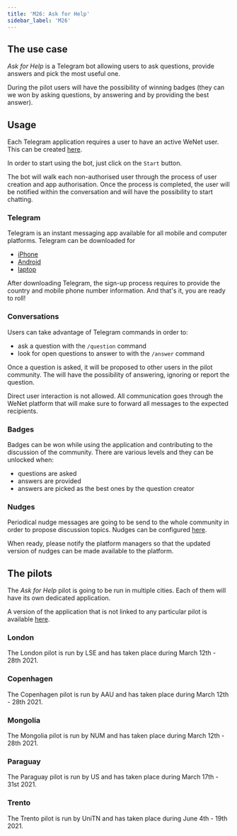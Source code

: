 ```yaml
---
title: 'M26: Ask for Help'
sidebar_label: 'M26'
---
```


## The use case

_Ask for Help_ is a Telegram bot allowing users to ask questions, provide answers and pick the most useful one.

During the pilot users will have the possibility of winning badges (they can we won by asking questions, by answering and by providing the best answer).

## Usage

Each Telegram application requires a user to have an active WeNet user.
This can be created [here](https://internetofus.u-hopper.com/prod/hub/frontend).

In order to start using the bot, just click on the `Start` button.

The bot will walk each non-authorised user through the process of user creation and app authorisation.
Once the process is completed, the user will be notified within the conversation and will have the possibility to start chatting.

### Telegram

Telegram is an instant messaging app available for all mobile and computer platforms.
Telegram can be downloaded for

* [iPhone](https://apps.apple.com/us/app/telegram-messenger/id686449807)
* [Android](https://play.google.com/store/apps/details?id=org.telegram.messenger&hl=en_US&gl=US)
* [laptop](https://telegram.org/apps)

After downloading Telegram, the sign-up process requires to provide the country and mobile phone number information.
And that's it, you are ready to roll!

### Conversations

Users can take advantage of Telegram commands in order to:

* ask a question with the `/question` command
* look for open questions to answer to with the `/answer` command

Once a question is asked, it will be proposed to other users in the pilot community. The will have the possibility of answering, ignoring or report the question.

Direct user interaction is not allowed.
All communication goes through the WeNet platform that will make sure to forward all messages to the expected recipients.

### Badges

Badges can be won while using the application and contributing to the discussion of the community. There are various levels and they can be unlocked when:

* questions are asked
* answers are provided
* answers are picked as the best ones by the question creator

### Nudges

Periodical nudge messages are going to be send to the whole community in order to propose discussion topics.
Nudges can be configured [here](https://docs.google.com/spreadsheets/d/1raSAmjUlln8-km32SEgaaqS9Oaun7t356ftJGWoODY4/edit#gid=0).

When ready, please notify the platform managers so that the updated version of nudges can be made available to the platform.

## The pilots

The _Ask for Help_ pilot is going to be run in multiple cities.
Each of them will have its own dedicated application.

A version of the application that is not linked to any particular pilot is available [here](https://internetofus.u-hopper.com/prod/hub/frontend/wenetapp/app-details?id=xAcauSmrhd&back=index).

### London

The London pilot is run by LSE and has taken place during March 12th - 28th 2021.

### Copenhagen

The Copenhagen pilot is run by AAU and has taken place during March 12th - 28th 2021.

### Mongolia

The Mongolia pilot is run by NUM and has taken place during March 12th - 28th 2021.

### Paraguay

The Paraguay pilot is run by US and has taken place during March 17th - 31st 2021.

### Trento

The Trento pilot is run by UniTN and has taken place during June 4th - 19th 2021.
